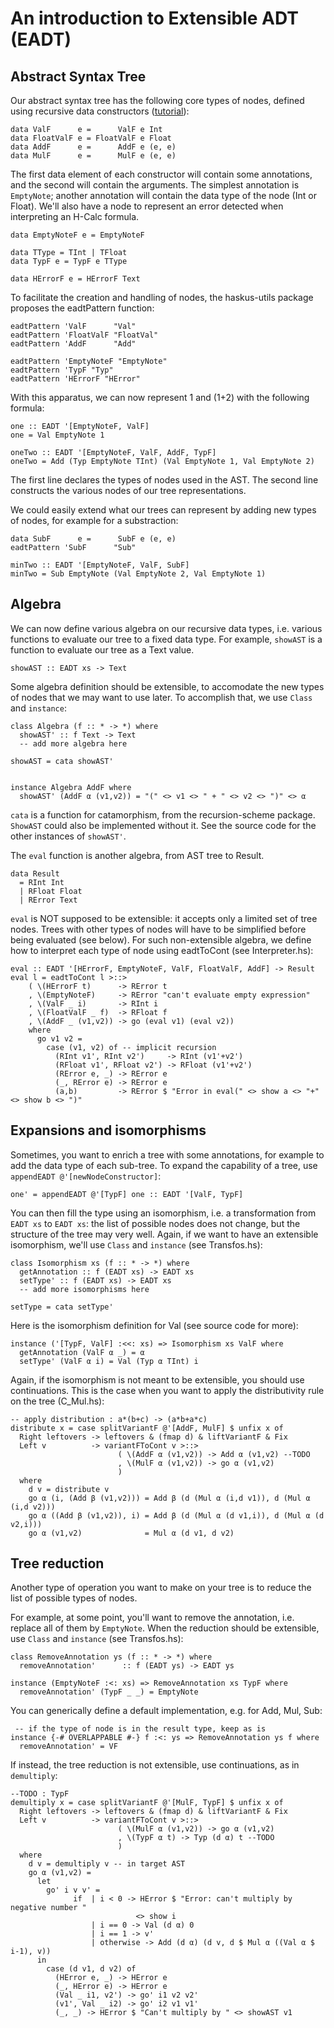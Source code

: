 # An introduction to Extensible ADT (EADT)

## Abstract Syntax Tree

Our abstract syntax tree has the following core types of nodes, defined using recursive data constructors ([tutorial](https://bartoszmilewski.com/2013/06/10/understanding-f-algebras/)):

    data ValF      e =      ValF e Int
    data FloatValF e = FloatValF e Float 
    data AddF      e =      AddF e (e, e)
    data MulF      e =      MulF e (e, e)

The first data element of each constructor will contain some annotations, and the second will contain the arguments.  The simplest annotation is `EmptyNote`; another annotation will contain the data type of the node (Int or Float).  We'll also have a node to represent an error detected when interpreting an H-Calc formula.

    data EmptyNoteF e = EmptyNoteF
    
    data TType = TInt | TFloat
    data TypF e = TypF e TType  
    
    data HErrorF e = HErrorF Text 
  
To facilitate the creation and handling of nodes, the haskus-utils package proposes the eadtPattern function:

    eadtPattern 'ValF      "Val"
    eadtPattern 'FloatValF "FloatVal"
    eadtPattern 'AddF      "Add"
    
    eadtPattern 'EmptyNoteF "EmptyNote"
    eadtPattern 'TypF "Typ"
    eadtPattern 'HErrorF "HError"
  
With this apparatus, we can now represent 1 and (1+2) with the following formula:

    one :: EADT '[EmptyNoteF, ValF]
    one = Val EmptyNote 1
    
    oneTwo :: EADT '[EmptyNoteF, ValF, AddF, TypF]
    oneTwo = Add (Typ EmptyNote TInt) (Val EmptyNote 1, Val EmptyNote 2)

The first line declares the types of nodes used in the AST.  The second line constructs the various nodes of our tree representations.

We could easily extend what our trees can represent by adding new types of nodes, for example for a substraction:

    data SubF      e =      SubF e (e, e)
    eadtPattern 'SubF      "Sub"
    
    minTwo :: EADT '[EmptyNoteF, ValF, SubF]
    minTwo = Sub EmptyNote (Val EmptyNote 2, Val EmptyNote 1)

## Algebra

We can now define various algebra on our recursive data types, i.e. various functions to evaluate our tree to a fixed data type.  For example, `showAST` is a function to evaluate our tree as a Text value.

    showAST :: EADT xs -> Text
  
Some algebra definition should be extensible, to accomodate the new types of nodes that we may want to use later.  To accomplish that, we use `Class` and `instance`:

    class Algebra (f :: * -> *) where
      showAST' :: f Text -> Text
      -- add more algebra here

    showAST = cata showAST'
    

    instance Algebra AddF where
      showAST' (AddF α (v1,v2)) = "(" <> v1 <> " + " <> v2 <> ")" <> α    

`cata` is a function for catamorphism, from the recursion-scheme package.  `ShowAST` could also be implemented without it.  See the source code for the other instances of `showAST'`.

The `eval` function is another algebra, from AST tree to Result.

    data Result 
      = RInt Int
      | RFloat Float
      | RError Text
    
`eval` is NOT supposed to be extensible: it accepts only a limited set of tree nodes.  Trees with other types of nodes will have to be simplified before being evaluated (see below).  For such non-extensible algebra, we define how to interpret each type of node using eadtToCont (see Interpreter.hs):

    eval :: EADT '[HErrorF, EmptyNoteF, ValF, FloatValF, AddF] -> Result
    eval l = eadtToCont l >::>
        ( \(HErrorF t)      -> RError t
        , \(EmptyNoteF)     -> RError "can't evaluate empty expression"
        , \(ValF _ i)       -> RInt i
        , \(FloatValF _ f)  -> RFloat f
        , \(AddF _ (v1,v2)) -> go (eval v1) (eval v2))
        where 
          go v1 v2 =
            case (v1, v2) of -- implicit recursion
              (RInt v1', RInt v2')     -> RInt (v1'+v2')
              (RFloat v1', RFloat v2') -> RFloat (v1'+v2')
              (RError e, _) -> RError e
              (_, RError e) -> RError e
              (a,b)         -> RError $ "Error in eval(" <> show a <> "+" <> show b <> ")"

## Expansions and isomorphisms

Sometimes, you want to enrich a tree with some annotations, for example to add the data type of each sub-tree.  To expand the capability of a tree, use `appendEADT @'[newNodeConstructor]`:

    one' = appendEADT @'[TypF] one :: EADT '[ValF, TypF]

You can then fill the type using an isomorphism, i.e. a transformation from `EADT xs` to `EADT xs`: the list of possible nodes does not change, but the structure of the tree may very well.  Again, if we want to have an extensible isomorphism, we'll use `Class` and `instance` (see Transfos.hs):

    class Isomorphism xs (f :: * -> *) where
      getAnnotation :: f (EADT xs) -> EADT xs
      setType' :: f (EADT xs) -> EADT xs
      -- add more isomorphisms here

    setType = cata setType'
    
Here is the isomorphism definition for Val (see source code for more):

    instance ('[TypF, ValF] :<<: xs) => Isomorphism xs ValF where
      getAnnotation (ValF α _) = α
      setType' (ValF α i) = Val (Typ α TInt) i

Again, if the isomorphism is not meant to be extensible, you should use continuations.  This is the case when you want to apply the distributivity rule on the tree (C_Mul.hs):

    -- apply distribution : a*(b+c) -> (a*b+a*c)
    distribute x = case splitVariantF @'[AddF, MulF] $ unfix x of
      Right leftovers -> leftovers & (fmap d) & liftVariantF & Fix
      Left v          -> variantFToCont v >::>
                            ( \(AddF α (v1,v2)) -> Add α (v1,v2) --TODO
                            , \(MulF α (v1,v2)) -> go α (v1,v2)
                            )
      where
        d v = distribute v
        go α (i, (Add β (v1,v2))) = Add β (d (Mul α (i,d v1)), d (Mul α (i,d v2)))
        go α ((Add β (v1,v2)), i) = Add β (d (Mul α (d v1,i)), d (Mul α (d v2,i)))
        go α (v1,v2)              = Mul α (d v1, d v2)


      
## Tree reduction

Another type of operation you want to make on your tree is to reduce the list of possible types of nodes.

For example, at some point, you'll want to remove the annotation, i.e. replace all of them by `EmptyNote`.  When the reduction should be extensible, use `Class` and `instance` (see Transfos.hs):

    class RemoveAnnotation ys (f :: * -> *) where
      removeAnnotation'      :: f (EADT ys) -> EADT ys
      
    instance (EmptyNoteF :<: xs) => RemoveAnnotation xs TypF where
      removeAnnotation' (TypF _ _) = EmptyNote

You can generically define a default implementation, e.g. for Add, Mul, Sub:
  
     -- if the type of node is in the result type, keep as is 
    instance {-# OVERLAPPABLE #-} f :<: ys => RemoveAnnotation ys f where
      removeAnnotation' = VF    

If instead, the tree reduction is not extensible, use continuations, as in `demultiply`:

    --TODO : TypF
    demultiply x = case splitVariantF @'[MulF, TypF] $ unfix x of
      Right leftovers -> leftovers & (fmap d) & liftVariantF & Fix
      Left v          -> variantFToCont v >::>
                            ( \(MulF α (v1,v2)) -> go α (v1,v2)
                            , \(TypF α t) -> Typ (d α) t --TODO
                            )
      where 
        d v = demultiply v -- in target AST
        go α (v1,v2) = 
          let 
            go' i v v' = 
                  if  | i < 0 -> HError $ "Error: can't multiply by negative number " 
                                <> show i
                      | i == 0 -> Val (d α) 0
                      | i == 1 -> v'
                      | otherwise -> Add (d α) (d v, d $ Mul α ((Val α $ i-1), v))
          in
            case (d v1, d v2) of
              (HError e, _) -> HError e
              (_, HError e) -> HError e
              (Val _ i1, v2') -> go' i1 v2 v2'
              (v1', Val _ i2) -> go' i2 v1 v1'
              (_, _) -> HError $ "Can't multiply by " <> showAST v1
 